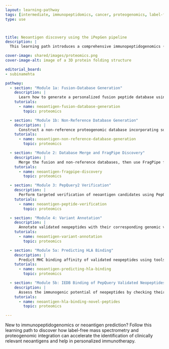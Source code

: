 ```yaml
---
layout: learning-pathway
tags: [intermediate, immunopeptidomics, cancer, proteogenomics, label-free]
type: use



title: Neoantigen discovery using the iPepGen pipeline
description: |
  This learning path introduces a comprehensive immunopeptidogenomics (iPepGen) workflow for neoantigen discovery using label-free mass spectrometry data. The modules guide you through fusion and variant database generation, peptide identification with FragPipe, peptide validation using PepQuery2, and immunogenicity assessment through HLA binding predictions and IEDB screening.

cover-image: shared/images/proteomics.png
cover-image-alt: image of a 3D protein folding structure

editorial_board:
- subinamehta

pathway:
  - section: "Module 1a: Fusion-Database Generation"
    description: |
      Learn how to generate a personalized fusion peptide database using RNA-seq data. This step sets the foundation for identifying tumor-specific fusion peptides in downstream analyses.
    tutorials:
      - name: neoantigen-fusion-database-generation
        topic: proteomics

  - section: "Module 1b: Non-Reference Database Generation"
    description: |
      Construct a non-reference proteogenomic database incorporating somatic mutations, indels, and other genomic alterations from VCF data.
    tutorials:
      - name: neoantigen-non-reference-database-generation
        topic: proteomics

  - section: "Module 2: Database Merge and FragPipe Discovery"
    description: |
      Merge the fusion and non-reference databases, then use FragPipe for mass spectrometry-based discovery of putative neopeptides.
    tutorials:
      - name: neoantigen-fragpipe-discovery
        topic: proteomics

  - section: "Module 3: PepQuery2 Verification"
    description: |
      Perform targeted verification of neoantigen candidates using PepQuery2 for peptide-spectrum match validation.
    tutorials:
      - name: neoantigen-peptide-verification
        topic: proteomics

  - section: "Module 4: Variant Annotation"
    description: |
      Annotate validated neopeptides with their corresponding genomic variants and protein context.
    tutorials:
      - name: neoantigen-variant-annotation
        topic: proteomics

  - section: "Module 5a: Predicting HLA Binding"
    description: |
      Predict MHC binding affinity of validated neopeptides using tools such as NetMHCpan or similar.
    tutorials:
      - name: neoantigen-predicting-hla-binding
        topic: proteomics

  - section: "Module 5b: IEDB Binding of PepQuery Validated Neopeptides"
    description: |
      Assess the immunogenic potential of neopeptides by checking their binding predictions against immune epitope databases such as IEDB.
    tutorials:
      - name: neoantigen-hla-binding-novel-peptides
        topic: proteomics

---
```


New to immunopeptidogenomics or neoantigen prediction? Follow this learning path to discover how label-free mass spectrometry and proteogenomic integration can accelerate the identification of clinically relevant neoantigens and help in personalized immunotherapy.
